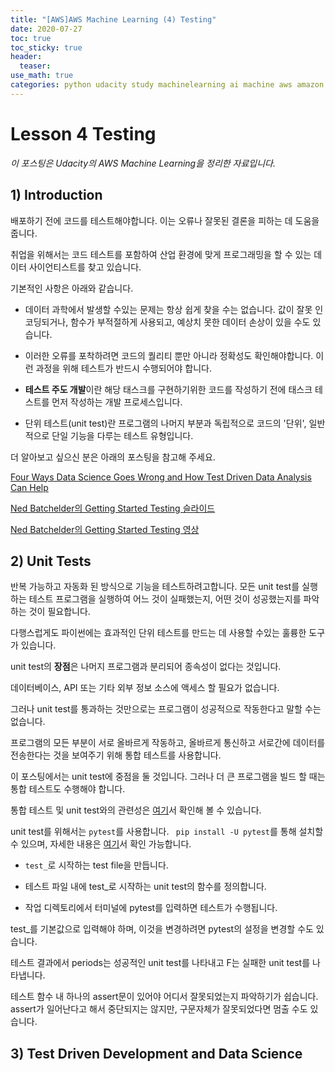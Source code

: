 ```yaml
---
title: "[AWS]AWS Machine Learning (4) Testing"
date: 2020-07-27
toc: true
toc_sticky: true
header:
  teaser: 
use_math: true
categories: python udacity study machinelearning ai machine aws amazon
---
```


#  Lesson 4 Testing

*이 포스팅은 Udacity의 AWS Machine Learning을 정리한 자료입니다.*  

## 1) Introduction

배포하기 전에 코드를 테스트해야합니다. 이는 오류나 잘못된 결론을 피하는 데 도움을 줍니다.

취업을 위해서는 코드 테스트를 포함하여 산업 환경에 맞게 프로그래밍을 할 수 있는 데이터 사이언티스트를 찾고 있습니다.

기본적인 사항은 아래와 같습니다.

* 데이터 과학에서 발생할 수있는 문제는 항상 쉽게 찾을 수는 없습니다. 값이 잘못 인코딩되거나, 함수가 부적절하게 사용되고, 예상치 못한 데이터 손상이 있을 수도 있습니다.

* 이러한 오류를 포착하려면 코드의 퀄리티 뿐만 아니라 정확성도 확인해야합니다. 이런 과정을 위해 테스트가 반드시 수행되어야 합니다.

* **테스트 주도 개발**이란 해당 태스크를 구현하기위한 코드를 작성하기 전에 태스크 테스트를 먼저 작성하는 개발 프로세스입니다.

* 단위 테스트(unit test)란 프로그램의 나머지 부분과 독립적으로 코드의 '단위', 일반적으로 단일 기능을 다루는 테스트 유형입니다.

더 알아보고 싶으신 분은 아래의 포스팅을 참고해 주세요.

[Four Ways Data Science Goes Wrong and How Test Driven Data Analysis Can Help](https://www.predictiveanalyticsworld.com/patimes/four-ways-data-science-goes-wrong-and-how-test-driven-data-analysis-can-help/6947/)

[Ned Batchelder의 Getting Started Testing 슬라이드](https://speakerdeck.com/pycon2014/getting-started-testing-by-ned-batchelder) 

[Ned Batchelder의 Getting Started Testing 영상](https://www.youtube.com/watch?v=FxSsnHeWQBY)


## 2) Unit Tests

반복 가능하고 자동화 된 방식으로 기능을 테스트하려고합니다. 모든 unit test를 실행하는 테스트 프로그램을 실행하여 어느 것이 실패했는지, 어떤 것이 성공했는지를 파악하는 것이 필요합니다.

다행스럽게도 파이썬에는 효과적인 단위 테스트를 만드는 데 사용할 수있는 훌륭한 도구가 있습니다.

unit test의 **장점**은 나머지 프로그램과 분리되어 종속성이 없다는 것입니다. 

데이터베이스, API 또는 기타 외부 정보 소스에 액세스 할 필요가 없습니다. 

그러나 unit test를 통과하는 것만으로는 프로그램이 성공적으로 작동한다고 말할 수는 없습니다.

프로그램의 모든 부분이 서로 올바르게 작동하고, 올바르게 통신하고 서로간에 데이터를 전송한다는 것을 보여주기 위해 통합 테스트를 사용합니다. 

이 포스팅에서는 unit test에 중점을 둘 것입니다. 그러나 더 큰 프로그램을 빌드 할 때는 통합 테스트도 수행해야 합니다.

통합 테스트 및 unit test와의 관련성은 [여기](https://www.fullstackpython.com/integration-testing.html)서 확인해 볼 수 있습니다.

unit test를 위해서는 `pytest`를 사용합니다. ` pip install -U pytest`를 통해 설치할 수 있으며, 자세한 내용은 [여기](https://docs.pytest.org/en/latest/getting-started.html)서 확인 가능합니다. 

* `test_`로 시작하는 test file을 만듭니다.

* 테스트 파일 내에 test_로 시작하는 unit test의 함수를 정의합니다.

* 작업 디렉토리에서 터미널에 pytest를 입력하면 테스트가 수행됩니다.


test_를 기본값으로 입력해야 하며, 이것을 변경하려면 pytest의 설정을 변경할 수도 있습니다.

테스트 결과에서 periods는 성공적인 unit test를 나타내고 F는 실패한 unit test를 나타냅니다.

테스트 함수 내 하나의 assert문이 있어야 어디서 잘못되었는지 파악하기가 쉽습니다. assert가 일어난다고 해서 중단되지는 않지만, 구문자체가 잘못되었다면 멈출 수도 있습니다.


## 3) Test Driven Development and Data Science
